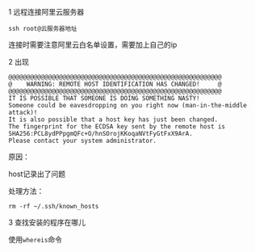 1 远程连接阿里云服务器

```
ssh root@云服务器地址
```

连接时需要注意阿里云白名单设置，需要加上自己的ip

2 出现

```
@@@@@@@@@@@@@@@@@@@@@@@@@@@@@@@@@@@@@@@@@@@@@@@@@@@@@@@@@@@
@    WARNING: REMOTE HOST IDENTIFICATION HAS CHANGED!     @
@@@@@@@@@@@@@@@@@@@@@@@@@@@@@@@@@@@@@@@@@@@@@@@@@@@@@@@@@@@
IT IS POSSIBLE THAT SOMEONE IS DOING SOMETHING NASTY!
Someone could be eavesdropping on you right now (man-in-the-middle attack)!
It is also possible that a host key has just been changed.
The fingerprint for the ECDSA key sent by the remote host is
SHA256:PCL8ydPPpgmQFc+O/hnSOrojKKoqaNVtFyGtFxX9ArA.
Please contact your system administrator.
```

原因：

host记录出了问题

处理方法：

```
rm -rf ~/.ssh/known_hosts
```

3 查找安装的程序在哪儿

使用`whereis`命令